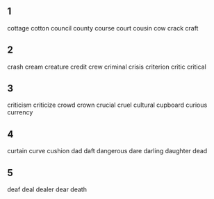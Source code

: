 ## 1
cottage
cotton
council
county
course
court
cousin
cow
crack
craft
## 2
crash
cream
creature
credit
crew
criminal
crisis
criterion
critic
critical
## 3
criticism
criticize
crowd
crown
crucial
cruel
cultural
cupboard
curious
currency
## 4
curtain
curve
cushion
dad
daft
dangerous
dare
darling
daughter
dead
## 5
deaf
deal
dealer
dear
death